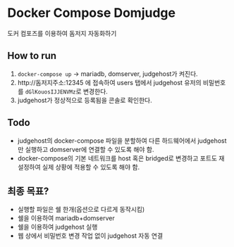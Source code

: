 # Docker Compose Domjudge
도커 컴포즈를 이용하여 돔저지 자동화하기
## How to run
1. `docker-compose up` -> mariadb, domserver, judgehost가 켜진다.
2. http://돔저지주소:12345 에 접속하여 users 탭에서 judgehost 유저의 비밀번호를 `dGlKouosIJJENVMz`로 변경한다.
3. judgehost가 정상적으로 등록됨을 콘솔로 확인한다.

## Todo
- judgehost의 docker-compose 파일을 분할하여 다른 하드웨어에서 judgehost만 실행하고 domserver에 연결할 수 있도록 해야 함.
- docker-compose의 기본 네트워크를 host 혹은 bridged로 변경하고 포트도 재설정하여 실제 상황에 적용할 수 있도록 해야 함.

## 최종 목표?
- 실행할 파일은 쉘 한개(옵션으로 다르게 동작시킴)
- 쉘을 이용하여 mariadb+domserver
- 쉘을 이용하여 judgehost 실행
- 웹 상에서 비밀번호 변경 작업 없이 judgehost 자동 연결
